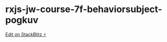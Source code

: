 # rxjs-jw-course-7f-behaviorsubject-pogkuv

[Edit on StackBlitz ⚡️](https://stackblitz.com/edit/rxjs-jw-course-7f-behaviorsubject-pogkuv)